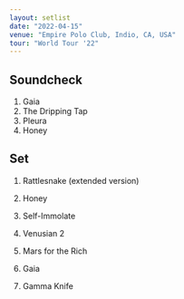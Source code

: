 ```yaml
---
layout: setlist
date: "2022-04-15"
venue: "Empire Polo Club, Indio, CA, USA"
tour: "World Tour '22"
---
```


## Soundcheck

1. Gaia
2. The Dripping Tap
3. Pleura
4. Honey

## Set

 1. Rattlesnake
    (extended version)

 2. Honey

 3. Self-Immolate

 4. Venusian 2

 5. Mars for the Rich

 6. Gaia

 7. Gamma Knife
